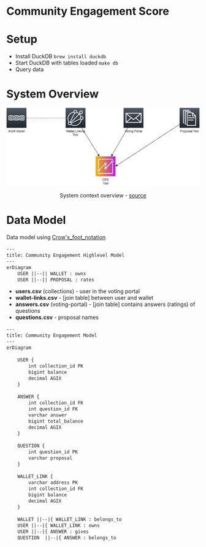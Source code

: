 # Community Engagement Score

# Setup
* Install DuckDB `brew install duckdb`
* Start DuckDB with tables loaded `make db`
* Query data

# System Overview

<div align="center">
    <img src="docs/images/system_overview.png" alt="System context overview">
    <p>
        System context overview - <a target="__blank" href="docs/images/system_overview.drawio">source</a>
    </p>
</div>

# Data Model
Data model using [Crow's_foot_notation](https://en.wikipedia.org/wiki/Entity%E2%80%93relationship_model#Crow's_foot_notation)
```mermaid
---
title: Community Engagement Highlevel Model
---
erDiagram
    USER ||--|| WALLET : owns
    USER ||--|| PROPOSAL : rates
```

* **users.csv** (collections) - user in the voting portal
* **wallet-links.csv** - [join table] between user and wallet
* **answers.csv** (voting-portal) - [join table] contains answers (ratings) of questions
* **questions.csv** - proposal names


```mermaid
---
title: Community Engagement Model
---
erDiagram

    USER {
        int collection_id PK
        bigint balance
        decimal AGIX
    }

    ANSWER {
        int collection_id FK
        int question_id FK
        varchar answer
        bigint total_balance
        decimal AGIX
    }

    QUESTION {
        int question_id PK
        varchar proposal
    }

    WALLET_LINK {
        varchar address PK
        int collection_id FK
        bigint balance
        decimal AGIX
    }

    WALLET ||--|{ WALLET_LINK : belongs_to
    USER ||--|{ WALLET_LINK : owns
    USER ||--|{ ANSWER : gives
    QUESTION  ||--|{ ANSWER : belongs_to
```
